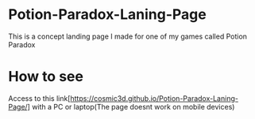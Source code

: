 # Potion-Paradox-Laning-Page
This is a concept landing page I made for one of my games called Potion Paradox

# How to see
Access to this link[https://cosmic3d.github.io/Potion-Paradox-Laning-Page/] with a PC or laptop(The page doesnt work on mobile devices)

